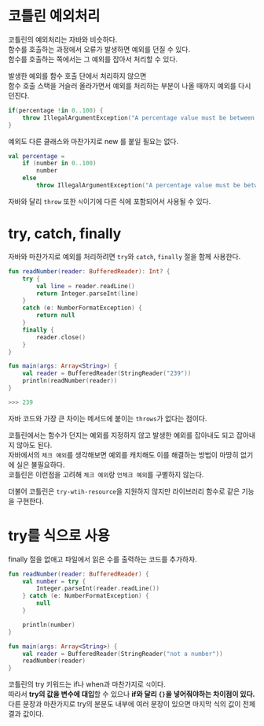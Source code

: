 코틀린 예외처리
==============
코틀린의 예외처리는 자바와 비슷하다.     
함수를 호출하는 과정에서 오류가 발생하면 예외를 던질 수 있다.          
함수를 호출하는 쪽에서는 그 예외를 잡아서 처리할 수 있다.
   
발생한 예외를 함수 호출 단에서 처리하지 않으면    
함수 호출 스택을 거슬러 올라가면서 예외를 처리하는 부분이 나올 때까지 예외를 다시 던진다.           

```kt
if(percentage !in 0..100) {
    throw IllegalArgumentException("A percentage value must be between 0 and 100: $percentage")
}
```
예외도 다른 클래스와 마찬가지로 new 를 붙일 필요는 없다.      

```kt
val percentage = 
    if (number in 0..100)
        number
    else 
        throw IllegalArgumentException("A percentage value must be between 0 and 100: $number")
```
자바와 달리 `throw` 또한 `식`이기에 다른 식에 포함되어서 사용될 수 있다.     

# try, catch, finally    
자바와 마찬가지로 예외를 처리하려면 `try`와 `catch`, `finally` 절을 함께 사용한다.    

```kt
fun readNumber(reader: BufferedReader): Int? {
    try {
        val line = reader.readLine()
        return Integer.parseInt(line)
    }
    catch (e: NumberFormatException) {
        return null
    }
    finally {
        reader.close()
    }
}

fun main(args: Array<String>) {
    val reader = BufferedReader(StringReader("239"))
    println(readNumber(reader))
}

>>> 239
```
자바 코드와 가장 큰 차이는 메서드에 붙이는 `throws`가 없다는 점이다.         
  
코틀린에서는 함수가 던지는 예외를 지정하지 않고 발생한 예외를 잡아내도 되고 잡아내지 않아도 된다.           
자바에서의 `체크 예외`를 생각해보면 예외를 캐치해도 이를 해결하는 방법이 마땅히 없기에 실은 불필요하다.      
코틀린은 이런점을 고려해 `체크 예외`랑 `언체크 예외`를 구별하지 않는다.                    

더불어 코틀린은 `try-wtih-resource`을 지원하지 않지만 라이브러리 함수로 같은 기능을 구현한다.    

# try를 식으로 사용 
finally 절을 없애고 파일에서 읽은 수를 출력하는 코드를 추가하자.  
    
```kt
fun readNumber(reader: BufferedReader) {
    val number = try {
        Integer.parseInt(reader.readLine())
    } catch (e: NumberFormatException) {
        null
    }

    println(number)
}

fun main(args: Array<String>) {
    val reader = BufferedReader(StringReader("not a number"))
    readNumber(reader)
}
```
코틀린의 try 키워드는 if나 when과 마찬가지로 `식`이다.        
따라서 **try의 값을 변수에 대입**할 수 있으나 **if와 달리 `{}`을 넣어줘야하는 차이점이 있다.**            
다른 문장과 마찬가지로 try의 분문도 내부에 여러 문장이 있으면 마지막 식의 값이 전체 결과 값이다.        


    





